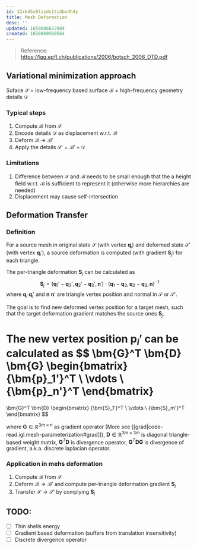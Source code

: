 ```yaml
---
id: 32xk45x8lisds1ti4bx4h4y
title: Mesh Deformation
desc: ''
updated: 1650886822984
created: 1650869560564
---
```


> Reference: https://lgg.epfl.ch/publications/2006/botsch_2006_DTD.pdf

## Variational minimization approach
Suface $\mathcal{S}$ = low-frequency based surface $\mathcal{B}$ + high-frequency geometry details $\mathcal{D}$

### Typical steps
1. Compute $\mathcal{B}$ from $\mathcal{S}$
2. Encode details $\mathcal{D}$ as displacement w.r.t. $\mathcal{B}$
3. Deform $\mathcal{B} \to \mathcal{B}'$
4. Apply the details $\mathcal{S}' =\mathcal{B}' + \mathcal{D}$


### Limitations
1. Difference between $\mathcal{S}$ and $\mathcal{B}$ needs to be small enough that the a height field w.r.t. $\mathcal{B}$ is sufficient to represent it (otherwise more hierarchies are needed)
2. Displacement may cause self-intersection

## Deformation Transfer

### Definition
For a source mesh in original state $\mathcal{S}$ (with vertex $\bm{q}_i$) and deformed state $\mathcal{S}'$ (with vertex $\bm{q}_i'$), a source deformation is computed (with gradient $\bm{S}_j$) for each triangle. 

The per-triangle deformation $\bm{S}_j$ can be calculated as 
$$
\bm{S}_j = (\bm{q}_1' - \bm{q}_3', \bm{q}_2' - \bm{q}_3', \bm{n}') \cdot (\bm{q}_1 - \bm{q}_3, \bm{q}_2 - \bm{q}_3, \bm{n})^{-1}
$$
where $\bm{q}_i$ $\bm{q}_i'$ and $\bm{n}$ $\bm{n}'$ are triangle vertex position and normal in $\mathcal{S}$ or $\mathcal{S}'$.

The goal is to find new deformed vertex position for a target mesh, such that the target deformation gradient matches the source ones $\bm{S}_j$.

The new vertex position $\bm{p}_i'$ can be calculated as
$$
\bm{G}^T \bm{D} \bm{G}
\begin{bmatrix}
{\bm{p}_1'}^T \\
\vdots \\
{\bm{p}_n'}^T
\end{bmatrix}
=
\bm{G}^T \bm{D}
\begin{bmatrix}
{\bm{S}_1'}^T \\
\vdots \\
{\bm{S}_m'}^T
\end{bmatrix}
$$

where $\bm{G} \in \mathbb{R}^{3m \times n}$ as gradient operator (More see [[grad|code-read.igl.mesh-parameterization#grad]]), $\bm{D} \in \mathbb{R}^{3m \times 3m}$ is diagonal triangle-based weight matrix, $\bm{G}^T \bm{D}$ is divergence operator, $\bm{G}^T \bm{D} \bm{G}$ is divergence of gradient, a.k.a. discrete laplacian operator.

### Application in mehs deformation

1. Compute $\mathcal{B}$ from $\mathcal{S}$
2. Deform $\mathcal{B} \to \mathcal{B}'$ and compute per-triangle deformation gradient $\bm{S}_j$
3. Transfer $\mathcal{S} \to \mathcal{S}'$ by complying $\bm{S}_j$

## TODO:
- [ ] Thin shells energy
- [ ] Gradient based deformation (suffers from translation insensitivity)
- [ ] Discrete divergence operator